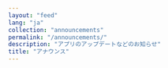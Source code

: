 ```yaml
---
layout: "feed"
lang: "ja"
collection: "announcements"
permalink: "/announcements/"
description: "アプリのアップデートなどのお知らせ"
title: "アナウンス"
---
```

